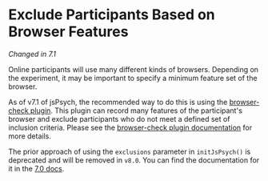 # Exclude Participants Based on Browser Features
*Changed in 7.1*

Online participants will use many different kinds of browsers. 
Depending on the experiment, it may be important to specify a minimum feature set of the browser. 

As of v7.1 of jsPsych, the recommended way to do this is using the [browser-check plugin](../plugins/browser-check.md). 
This plugin can record many features of the participant's browser and exclude participants who do not meet a defined set of inclusion criteria.
Please see the [browser-check plugin documentation](../plugins/browser-check.md) for more details.

The prior approach of using the `exclusions` parameter in `initJsPsych()` is deprecated and will be removed in `v8.0`. 
You can find the documentation for it in the [7.0 docs](https://www.jspsych.org/7.0/overview/exclude-browser).
